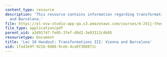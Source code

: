 ```yaml
---
content_type: resource
description: 'This resource contains information regarding transformations III: Vienna
  and Barcelona.'
file: https://ol-ocw-studio-app-qa.s3.amazonaws.com/courses/4-241j-theory-of-city-form-spring-2013/1fa43e9f921b9d869ceb4ca9f308871c_MIT4_241JS13_handout10.pdf
file_type: application/pdf
parent_uid: a3d91747-fe05-37ef-d9d2-3e93312c4b95
resourcetype: Document
title: 'Lec 10 Handout: Transformations III: Vienna and Barcelona'
uid: 1fa43e9f-921b-9d86-9ceb-4ca9f308871c
---
```

